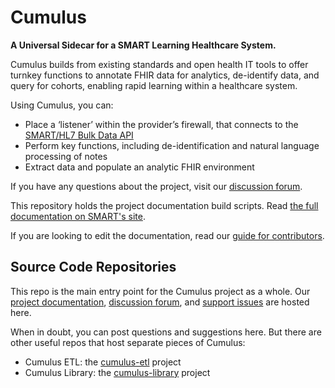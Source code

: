 # Cumulus

**A Universal Sidecar for a SMART Learning Healthcare System.**

Cumulus builds from existing standards and open health IT tools to offer turnkey functions to
annotate FHIR data for analytics, de-identify data, and query for cohorts,
enabling rapid learning within a healthcare system.

Using Cumulus, you can:

* Place a ‘listener’ within the provider’s firewall, that connects to the
  [SMART/HL7 Bulk Data API](https://hl7.org/fhir/uv/bulkdata/)
* Perform key functions, including de-identification and natural language processing of notes
* Extract data and populate an analytic FHIR environment

If you have any questions about the project,
visit our [discussion forum](https://github.com/smart-on-fhir/cumulus/discussions).

This repository holds the project documentation build scripts.
Read [the full documentation on SMART's site](https://docs.smarthealthit.org/cumulus/).

If you are looking to edit the documentation, read our [guide for contributors](CONTRIBUTING.md).

## Source Code Repositories

This repo is the main entry point for the Cumulus project as a whole.
Our [project documentation](https://docs.smarthealthit.org/cumulus/),
[discussion forum](https://github.com/smart-on-fhir/cumulus/discussions),
and [support issues](https://github.com/smart-on-fhir/cumulus/issues)
are hosted here.

When in doubt, you can post questions and suggestions here.
But there are other useful repos that host separate pieces of Cumulus:
- Cumulus ETL: the [cumulus-etl](https://github.com/smart-on-fhir/cumulus-etl) project
- Cumulus Library: the [cumulus-library](https://github.com/smart-on-fhir/cumulus-library) project
